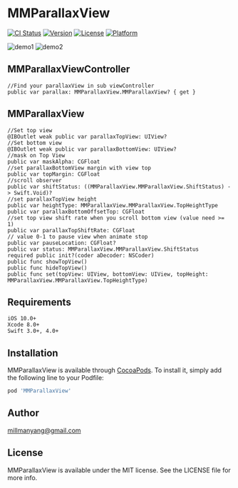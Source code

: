 # MMParallaxView

[![CI Status](https://img.shields.io/travis/millmanyang@gmail.com/MMParallaxView.svg?style=flat)](https://travis-ci.org/millmanyang@gmail.com/MMParallaxView)
[![Version](https://img.shields.io/cocoapods/v/MMParallaxView.svg?style=flat)](https://cocoapods.org/pods/MMParallaxView)
[![License](https://img.shields.io/cocoapods/l/MMParallaxView.svg?style=flat)](https://cocoapods.org/pods/MMParallaxView)
[![Platform](https://img.shields.io/cocoapods/p/MMParallaxView.svg?style=flat)](https://cocoapods.org/pods/MMParallaxView)


![demo1](https://github.com/MillmanY/MMParallaxView/blob/master/demoGIF/demo1.gif)
![demo2](https://github.com/MillmanY/MMParallaxView/blob/master/demoGIF/demo2.gif)


## MMParallaxViewController
    //Find your parallaxView in sub viewController
    public var parallax: MMParallaxView.MMParallaxView? { get }
    
## MMParallaxView
    //Set top view
    @IBOutlet weak public var parallaxTopView: UIView?
    //Set bottom view
    @IBOutlet weak public var parallaxBottomView: UIView?
    //mask on Top View
    public var maskAlpha: CGFloat
    //set parallaxBottomView margin with view top
    public var topMargin: CGFloat
    //scroll observer
    public var shiftStatus: ((MMParallaxView.MMParallaxView.ShiftStatus) -> Swift.Void)?
    //set parallaxTopView height
    public var heightType: MMParallaxView.MMParallaxView.TopHeightType
    public var parallaxBottomOffsetTop: CGFloat
    //set top view shift rate when you scroll bottom view (value need >= 1)
    public var parallaxTopShiftRate: CGFloat
    // value 0-1 to pause view when animate stop
    public var pauseLocation: CGFloat?
    public var status: MMParallaxView.MMParallaxView.ShiftStatus
    required public init?(coder aDecoder: NSCoder)
    public func showTopView()
    public func hideTopView()
    public func set(topView: UIView, bottomView: UIView, topHeight: MMParallaxView.MMParallaxView.TopHeightType)

## Requirements
    iOS 10.0+
    Xcode 8.0+
    Swift 3.0+, 4.0+
## Installation

MMParallaxView is available through [CocoaPods](https://cocoapods.org). To install
it, simply add the following line to your Podfile:

```ruby
pod 'MMParallaxView'
```

## Author

millmanyang@gmail.com

## License

MMParallaxView is available under the MIT license. See the LICENSE file for more info.
